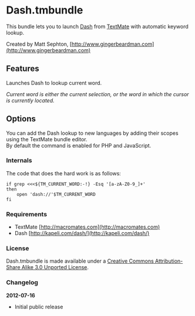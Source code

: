 Dash.tmbundle
=============

This bundle lets you to launch [Dash](http://kapeli.com/dash/) from [TextMate](http://macromates.com) with automatic keyword lookup.

Created by Matt Sephton, [http://www.gingerbeardman.com](http://www.gingerbeardman.com)

## Features
Launches Dash to lookup current word.

_Current word is either the current selection, or the word in which the cursor is currently located._

## Options

You can add the Dash lookup to new languages by adding their scopes using the TextMate bundle editor.  
By default the command is enabled for PHP and JavaScript.

### Internals

The code that does the hard work is as follows:

	if grep <<<${TM_CURRENT_WORD:-!} -Esq '[a-zA-Z0-9_]+' 
	then
		open 'dash://'$TM_CURRENT_WORD
	fi

### Requirements
- TextMate [http://macromates.com](http://macromates.com)
- Dash [http://kapeli.com/dash/](http://kapeli.com/dash/)

### License
Dash.tmbundle is made available under a [Creative Commons Attribution-Share Alike 3.0 Unported License](http://creativecommons.org/licenses/by-sa/3.0).

### Changelog

**2012-07-16**  
- Initial public release  
